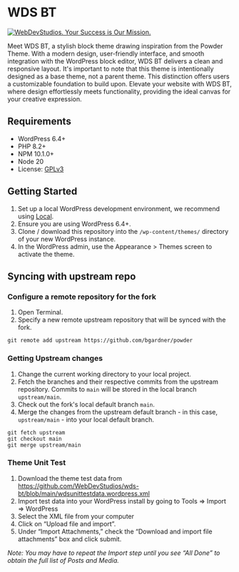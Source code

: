 # WDS BT

[![WebDevStudios. Your Success is Our Mission.](https://webdevstudios.com/wp-content/uploads/2018/04/wds-github-banner.png)](https://webdevstudios.com/contact/)

Meet WDS BT, a stylish block theme drawing inspiration from the Powder Theme. With a modern design, user-friendly interface, and smooth integration with the WordPress block editor, WDS BT delivers a clean and responsive layout. It's important to note that this theme is intentionally designed as a base theme, not a parent theme. This distinction offers users a customizable foundation to build upon. Elevate your website with WDS BT, where design effortlessly meets functionality, providing the ideal canvas for your creative expression.

## Requirements

- WordPress 6.4+
- PHP 8.2+
- NPM 10.1.0+
- Node 20
- License: [GPLv3](https://www.gnu.org/licenses/gpl-3.0.html)

## Getting Started

1. Set up a local WordPress development environment, we recommend using [Local](https://localwp.com/).
2. Ensure you are using WordPress 6.4+.
3. Clone / download this repository into the `/wp-content/themes/` directory of your new WordPress instance.
4. In the WordPress admin, use the Appearance > Themes screen to activate the theme.

## Syncing with upstream repo

### Configure a remote repository for the fork

1. Open Terminal.
2. Specify a new remote upstream repository that will be synced with the fork.

``` CODE
git remote add upstream https://github.com/bgardner/powder
```

### Getting Upstream changes

1. Change the current working directory to your local project.
2. Fetch the branches and their respective commits from the upstream repository. Commits to `main` will be stored in the local branch `upstream/main`.
3. Check out the fork's local default branch `main`.
4. Merge the changes from the upstream default branch - in this case, `upstream/main` - into your local default branch.

``` CODE
git fetch upstream
git checkout main
git merge upstream/main
```

### Theme Unit Test

1. Download the theme test data from <https://github.com/WebDevStudios/wds-bt/blob/main/wdsunittestdata.wordpress.xml>
2. Import test data into your WordPress install by going to Tools => Import => WordPress
3. Select the XML file from your computer
4. Click on “Upload file and import”.
5. Under “Import Attachments,” check the “Download and import file attachments” box and click submit.

*Note: You may have to repeat the Import step until you see “All Done” to obtain the full list of Posts and Media.*
